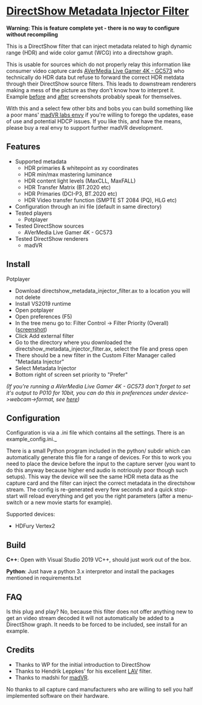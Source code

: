 # [DirectShow Metadata Injector Filter](https://github.com/defl/directshow_metadata_injector_filter)

**Warning: This is feature complete yet - there is no way to configure without recompiling**

This is a DirectShow filter that can inject metadata related to high dynamic range (HDR) and wide color gamut (WCG) 
into a directshow graph.

This is usable for sources which do not properly relay this information like consumer video capture cards 
[AVerMedia Live Gamer 4K - GC573](https://www.avermedia.com/us/product-detail/GC573) who technically do HDR 
data but refuse to forward the correct HDR metdata through their DirectShow source filters. 
This leads to downstream renderers making a mess of the picture as they don't know how to interpret it.
Example [before](images/without.png) and [after](images/with.png) screenshots probably speak for themselves.

With this and a select few other bits and bobs you can build something like a poor mans' [madVR labs envy](https://madvrenvy.com/) if you're willing to forego the updates, ease of use and potential HDCP issues. If you like this, and have the means, please buy a real envy to support further madVR development.

## Features

* Supported metadata
    * HDR primaries & whitepoint as xy coordinates
	* HDR min/max mastering luminance
	* HDR content light levels (MaxCLL, MaxFALL)
	* HDR Transfer Matrix (BT.2020 etc)
	* HDR Primaries (DCI-P3, BT.2020 etc)
	* HDR Video transfer function (SMPTE ST 2084 (PQ), HLG etc)
* Configuration through an ini file (default in same directory)
* Tested players
    * Potplayer
* Tested DirectShow sources
	* AVerMedia Live Gamer 4K - GC573
* Tested DirectShow renderers
    * madVR

## Install

Potplayer

* Download directshow_metadata_injector_filter.ax to a location you will not delete
* Install VS2019 runtime
* Open potplayer
* Open preferences (F5)
* In the tree menu go to: Filter Control -> Filter Priority (Overall) ([screenshot](images/potplayer_settings.png))
* Click Add external filter
* Go to the directory where you downloaded the directshow_metadata_injector_filter.ax, select the file and press open
* There should be a new filter in the Custom Filter Manager called "Metadata Injector"
* Select Metadata Injector
* Bottom right of screen set priority to "Prefer"

*(If you're running a AVerMedia Live Gamer 4K - GC573 don't forget to set it's output to P010 for 10bit, you can do this in preferences under device->webcam->format, see [here](images/potplayer_avermedia_settings.png))*

## Configuration

Configuration is via a .ini file which contains all the settings. There is an example_config.ini._

There is a small Python program included in the python/ subdir which can automatically generate this file for a range of devices. For this to work you need
to place the device before the input to the capture server (you want to do this anyway because higher end audio is notriously poor though such setups). This 
way the device will see the same HDR meta data as the capture card and the filter can inject the correct metadata in the directshow stream. The config is 
re-generated every few seconds and a quick stop-start will reload everything and get you the right parameters (after a menu-switch or a new movie starts for 
example).

Supported devices:

 * HDFury Vertex2


## Build

**C++**: Open with Visual Studio 2019 VC++, should just work out of the box.

**Python**: Just have a python 3.x interpretor and install the packages mentioned in requirements.txt

## FAQ

Is this plug and play? No, because this filter does not offer anything new to get an video stream decoded it will not automatically be added to a DirectShow graph. It needs to be forced to be included, see install for an example.

## Credits

 * Thanks to WP for the initial introduction to DirectShow 
 * Thanks to Hendrik Leppkes' for his excellent [LAV](https://github.com/Nevcairiel/LAVFilters/releases) filter.
 * Thanks to madshi for [madVR](http://madvr.com/).

No thanks to all capture card manufacturers who are willing to sell you half implemented software on their hardware.
